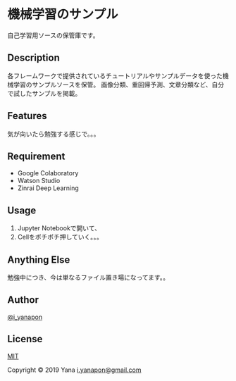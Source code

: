 # 機械学習のサンプル

自己学習用ソースの保管庫です。

## Description

各フレームワークで提供されているチュートリアルやサンプルデータを使った機械学習のサンプルソースを保管。
画像分類、重回帰予測、文章分類など、自分で試したサンプルを掲載。

## Features

気が向いたら勉強する感じで。。。

## Requirement

- Google Colaboratory
- Watson Studio
- Zinrai Deep Learning

## Usage

1. Jupyter Notebookで開いて、
2. Cellをポチポチ押していく。。。

## Anything Else

勉強中につき、今は単なるファイル置き場になってます。。

## Author

[@i_yanapon](https://twitter.com/i_yanapon)

## License

[MIT](https://mit-license.org/)

Copyright © 2019 Yana <i.yanapon@gmail.com>
